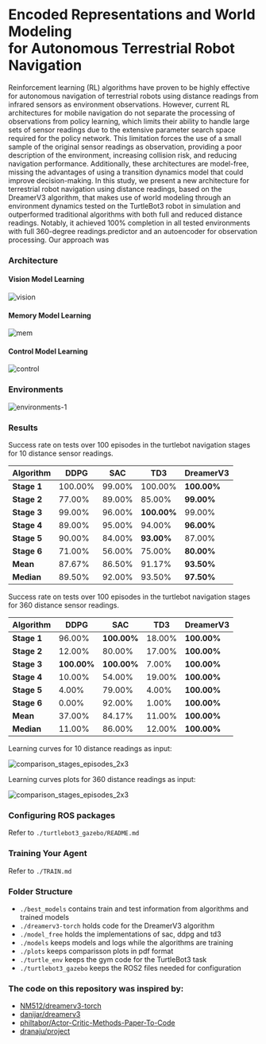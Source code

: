 # Encoded Representations and World Modeling <br> for Autonomous Terrestrial Robot Navigation

Reinforcement learning (RL) algorithms have proven to be highly effective for
autonomous navigation of terrestrial robots using distance readings from infrared
sensors as environment observations. However, current RL architectures for
mobile navigation do not separate the processing of observations from policy
learning, which limits their ability to handle large sets of sensor readings due
to the extensive parameter search space required for the policy network. This
limitation forces the use of a small sample of the original sensor readings as
observation, providing a poor description of the environment, increasing collision
risk, and reducing navigation performance. Additionally, these architectures are
model-free, missing the advantages of using a transition dynamics model that
could improve decision-making. In this study, we present a new architecture for
terrestrial robot navigation using distance readings, based on the DreamerV3
algorithm, that makes use of world modeling through an environment dynamics 
tested on the TurtleBot3 robot in simulation and outperformed traditional algorithms with both full and reduced distance readings. Notably, it achieved 100%
completion in all tested environments with full 360-degree readings.predictor and an autoencoder for observation processing. Our approach was

### Architecture

#### Vision Model Learning

![vision](https://github.com/user-attachments/assets/619f1c57-e310-442f-a4b4-d10881475554)

#### Memory Model Learning

![mem](https://github.com/user-attachments/assets/6559a9ce-bc91-48c1-a9c1-c23467cf7833)

#### Control Model Learning

![control](https://github.com/user-attachments/assets/f4d1603e-54c8-4501-8ca4-73d2e8f04aff)

### Environments

![environments-1](https://github.com/user-attachments/assets/d41377b8-77c8-4ccf-93ef-956a2742f8d1)


### Results

Success rate on tests over 100 episodes in the turtlebot navigation stages for 10 distance sensor readings.

| **Algorithm**                  | DDPG   | SAC    | TD3    | **DreamerV3** |
|--------------------------------|--------|--------|--------|--------------------------|
| **Stage 1**                    | 100.00%| 99.00% | 100.00%| **100.00%**              |
| **Stage 2**                    | 77.00% | 89.00% | 85.00% | **99.00%**               |
| **Stage 3**                    | 99.00% | 96.00% | **100.00%** | 99.00%           |
| **Stage 4**                    | 89.00% | 95.00% | 94.00% | **96.00%**               |
| **Stage 5**                    | 90.00% | 84.00% | **93.00%** | 87.00%           |
| **Stage 6**                    | 71.00% | 56.00% | 75.00% | **80.00%**               |
| **Mean**                       | 87.67% | 86.50% | 91.17% | **93.50%**               |
| **Median**                     | 89.50% | 92.00% | 93.50% | **97.50%**               |

Success rate on tests over 100 episodes in the turtlebot navigation stages for 360 distance sensor readings.

| **Algorithm**                  | DDPG   | SAC    | TD3    | **DreamerV3** |
|--------------------------------|--------|--------|--------|--------------------------|
| **Stage 1**                    | 96.00% | **100.00%** | 18.00% | **100.00%**          |
| **Stage 2**                    | 12.00% | 80.00% | 17.00% | **100.00%**               |
| **Stage 3**                    | **100.00%** | **100.00%** | 7.00% | **100.00%**          |
| **Stage 4**                    | 10.00% | 54.00% | 19.00% | **100.00%**               |
| **Stage 5**                    | 4.00%  | 79.00% | 4.00%  | **100.00%**               |
| **Stage 6**                    | 0.00%  | 92.00% | 1.00%  | **100.00%**               |
| **Mean**                       | 37.00% | 84.17% | 11.00% | **100.00%**               |
| **Median**                     | 11.00% | 86.00% | 12.00% | **100.00%**               |



Learning curves for 10 distance readings as input:

![comparison_stages_episodes_2x3](https://github.com/user-attachments/assets/fbeba89e-9ff4-43e5-b2ab-d0c93a6138a3)


Learning curves plots for 360 distance readings as input:

![comparison_stages_episodes_2x3](https://github.com/user-attachments/assets/8f0abf10-3f8a-4ca4-9d01-ac6ca308bef5)


### Configuring ROS packages
Refer to `./turtlebot3_gazebo/README.md`
  
### Training Your Agent
Refer to `./TRAIN.md`

### Folder Structure
- `./best_models` contains train and test information from algorithms and trained models
- `./dreamerv3-torch` holds code for the DreamerV3 algorithm
- `./model_free` holds the implementations of sac, ddpg and td3
- `./models` keeps models and logs while the algorithms are training
- `./plots` keeps comparisson plots in pdf format
-  `./turtle_env` keeps the gym code for the TurtleBot3 task
-  `./turtlebot3_gazebo` keeps the ROS2 files needed for configuration  

### The code on this repository was inspired by:

- [NM512/dreamerv3-torch](https://github.com/NM512/dreamerv3-torch)
- [danijar/dreamerv3](https://github.com/danijar/dreamerv3)
- [philtabor/Actor-Critic-Methods-Paper-To-Code](https://github.com/philtabor/Actor-Critic-Methods-Paper-To-Code)
- [dranaju/project](https://github.com/dranaju/project)
